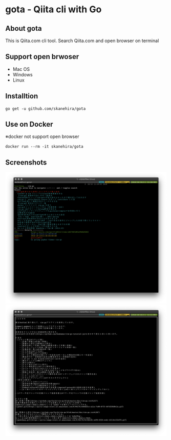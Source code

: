 # gota - Qiita cli with Go

## About gota
This is Qiita.com cli tool.
Search Qiita.com and open browser on terminal

## Support open brwoser
- Mac OS
- Windows
- Linux

## Installtion
```
go get -u github.com/skanehira/gota
```

## Use on Docker
※docker not support open browser

```
docker run --rm -it skanehira/gota
```

## Screenshots
![](https://github.com/skanehira/gota/blob/images/images/search.png)
![](https://github.com/skanehira/gota/blob/images/images/result.png)
